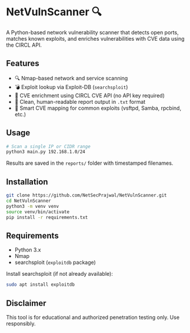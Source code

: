 # NetVulnScanner 🔍
A Python-based network vulnerability scanner that detects open ports, matches known exploits, and enriches vulnerabilities with CVE data using the CIRCL API.

## Features
- 🔍 Nmap-based network and service scanning
- 💣 Exploit lookup via Exploit-DB (`searchsploit`)
- 📎 CVE enrichment using CIRCL CVE API (no API key required)
- 📄 Clean, human-readable report output in `.txt` format
- 🧠 Smart CVE mapping for common exploits (vsftpd, Samba, rpcbind, etc.)

## Usage

```bash
# Scan a single IP or CIDR range
python3 main.py 192.168.1.0/24
```

Results are saved in the `reports/` folder with timestamped filenames.

## Installation

```bash
git clone https://github.com/NetSecPrajwal/NetVulnScanner.git
cd NetVulnScanner
python3 -m venv venv
source venv/bin/activate
pip install -r requirements.txt
```

## Requirements
- Python 3.x
- Nmap
- searchsploit (`exploitdb` package)

Install searchsploit (if not already available):

```bash
sudo apt install exploitdb
```

## Disclaimer
This tool is for educational and authorized penetration testing only. Use responsibly.
